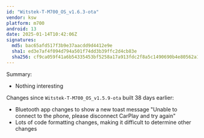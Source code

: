 ```yaml
---
id: "Witstek-T-M700_OS_v1.6.3-ota"
vendor: ksw
platform: m700
android: 13
date: 2025-01-14T10:42:06Z
signatures:
  md5: bac65afd517f3b9e37aacdd9d4412e9e
  sha1: ed3e7af4f094d794a501f74dd3b39ffc2d4cb83e
  sha256: cf9ca059f41a6b54335453bf5258a17a913fdc2f8a5c1490690b4e80562a1851
---
```

Summary:
- Nothing interesting

Changes since `Witstek-T-M700_OS_v1.5.9-ota` built 38 days earlier:
- Bluetooth app changes to show a new toast message "Unable to connect to the phone, please disconnect CarPlay and try again"
- Lots of code formatting changes, making it difficult to determine other changes
